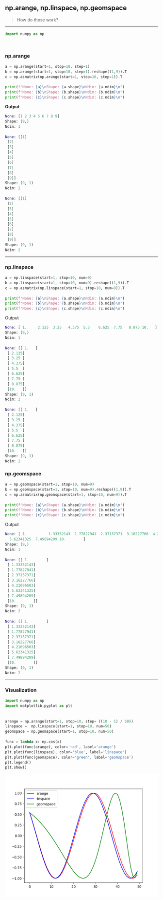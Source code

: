## np.arange, np.linspace, np.geomspace
> How do these work?
---

```python
import numpy as np
```
<br/>

### np.arange

```python
a = np.arange(start=1, stop=10, step=1)
b = np.arange(start=1, stop=10, step=1).reshape((1,9)).T 
c = np.asmatrix(np.arange(start=1, stop=10, step=1)).T 

print(f"None: {a}\nShape: {a.shape}\nNdim: {a.ndim}\n")             
print(f"None: {b}\nShape: {b.shape}\nNdim: {b.ndim}\n")
print(f"None: {c}\nShape: {c.shape}\nNdim: {c.ndim}\n") 
```
__Output__
```python
None: [1 2 3 4 5 6 7 8 9]
Shape: (9,)
Ndim: 1

None: [[1]
 [2]
 [3]
 [4]
 [5]
 [6]
 [7]
 [8]
 [9]]
Shape: (9, 1)
Ndim: 2

None: [[1]
 [2]
 [3]
 [4]
 [5]
 [6]
 [7]
 [8]
 [9]]
Shape: (9, 1)
Ndim: 2
```
---

### np.linspace

```python
a = np.linspace(start=1, stop=10, num=9)
b = np.linspace(start=1, stop=10, num=9).reshape((1,9)).T
c = np.asmatrix(np.linspace(start=1, stop=10, num=9)).T

print(f"None: {a}\nShape: {a.shape}\nNdim: {a.ndim}\n")
print(f"None: {b}\nShape: {b.shape}\nNdim: {b.ndim}\n")
print(f"None: {c}\nShape: {c.shape}\nNdim: {c.ndim}\n")
```
Output
```python
None: [ 1.     2.125  3.25   4.375  5.5    6.625  7.75   8.875 10.   ]
Shape: (9,)
Ndim: 1

None: [[ 1.   ]
 [ 2.125]
 [ 3.25 ]
 [ 4.375]
 [ 5.5  ]
 [ 6.625]
 [ 7.75 ]
 [ 8.875]
 [10.   ]]
Shape: (9, 1)
Ndim: 2

None: [[ 1.   ]
 [ 2.125]
 [ 3.25 ]
 [ 4.375]
 [ 5.5  ]
 [ 6.625]
 [ 7.75 ]
 [ 8.875]
 [10.   ]]
Shape: (9, 1)
Ndim: 2
```

### np.geomspace

```python
a = np.geomspace(start=1, stop=10, num=9)
b = np.geomspace(start=1, stop=10, num=9).reshape((1,9)).T
c = np.asmatrix(np.geomspace(start=1, stop=10, num=9)).T

print(f"None: {a}\nShape: {a.shape}\nNdim: {a.ndim}\n")
print(f"None: {b}\nShape: {b.shape}\nNdim: {b.ndim}\n")
print(f"None: {c}\nShape: {c.shape}\nNdim: {c.ndim}\n")
```
Output
```python
None: [ 1.          1.33352143  1.77827941  2.37137371  3.16227766  4.21696503
  5.62341325  7.49894209 10.        ]
Shape: (9,)
Ndim: 1

None: [[ 1.        ]
 [ 1.33352143]
 [ 1.77827941]
 [ 2.37137371]
 [ 3.16227766]
 [ 4.21696503]
 [ 5.62341325]
 [ 7.49894209]
 [10.        ]]
Shape: (9, 1)
Ndim: 2

None: [[ 1.        ]
 [ 1.33352143]
 [ 1.77827941]
 [ 2.37137371]
 [ 3.16227766]
 [ 4.21696503]
 [ 5.62341325]
 [ 7.49894209]
 [10.        ]]
Shape: (9, 1)
Ndim: 2
```
---

### Visualization

```python
import numpy as np
import matplotlib.pyplot as plt


arange = np.arange(start=1, stop=10, step= ((10 - 1) / 50))
linspace =  np.linspace(start=1, stop=10, num=50)
geomspace = np.geomspace(start=1, stop=10, num=50)

func = lambda x: np.cos(x)
plt.plot(func(arange), color='red', label='arange')
plt.plot(func(linspace), color='blue', label='linspace')
plt.plot(func(geomspace), color='green', label='geomspace')
plt.legend()
plt.show()
```

<img src="https://github.com/tmartin2/Miscellaneous/blob/master/images/arange_linspace_geomspace.png" width="600" height="400" align="center" />